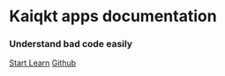 # Kaiqkt apps documentation

### Understand bad code easily

[Start Learn](README.md)
[Github](https://github.com/kaiqkt)

